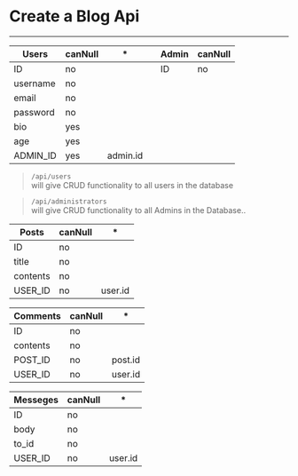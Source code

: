 # Create a Blog Api

___

| Users    | canNull | *         |   | Admin   | canNull |
|----------|---------|-----------|---|---------|---------|
| ID       | no      |           |   | ID      | no      |
| username | no      |           |   |         |         |
| email    | no      |           |   |         |         |
| password | no      |           |   |         |         |
| bio      | yes     |           |   |         |         |
| age      | yes     |           |   |         |         |
| ADMIN_ID | yes     | admin.id  |   |         |         |



> `/api/users`        
     will give CRUD functionality to all users in the database
    
> `/api/administrators`    
    will give CRUD functionality to all Admins in the Database..


| Posts    | canNull | *       |
|----------|---------|---------|
| ID       | no      |         |
| title    | no      |         |
| contents | no      |         |
| USER_ID  | no      | user.id |

| Comments | canNull | *       |
|----------|---------|---------|
| ID       | no      |         |
| contents | no      |         |
| POST_ID  | no      | post.id |
| USER_ID  | no      | user.id |

| Messeges | canNull | *       |
|----------|---------|---------|
| ID       | no      |         |
| body     | no      |         |
| to_id    | no      |         |
| USER_ID  | no      | user.id |

